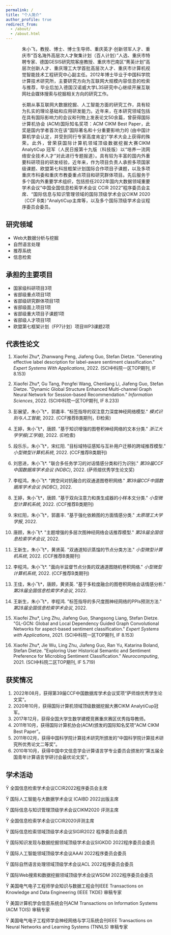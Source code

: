 ```yaml
---
permalink: /
title: "个人简介"
author_profile: true
redirect_from: 
  - /about/
  - /about.html
---
```


<style>
.justify-text {
  text-align: justify;
  margin: 0 auto; /* 根据需要调整宽度 */
  width: 80%; /* 或者你希望的任何宽度 */
}
</style>
<div class="justify-text">
  朱小飞，教授、博士、博士生导师、重庆英才∙创新领军人才、重庆市“百名海外高层次人才聚集计划（百人计划）”人选、重庆市特聘专家、德国GESIS研究院客座教授、重庆市巴南区“菁英计划”高层次创新人才、重庆理工大学首批高层次人才、重庆市计算机视觉智能技术工程研究中心副主任。2012年博士毕业于中国科学院计算技术研究所，主要研究方向为互联网大规模内容信息的检索与推荐，毕业后加入德国汉诺威大学L3S研究中心继续开展互联网社会媒体搜索与挖掘相关方向的研究工作。

  长期从事互联网大数据挖掘、人工智能方面的研究工作，具有较为扎实的理论基础和应用研发能力。近年来，在本研究领域包括在具有国际影响力的会议和刊物上发表论文50余篇，曾获得国际计算机协会 (ACM)国际知名奖项：ACM CIKM Best Paper，此奖是国内学者首次在该“国际著名和十分重要影响力的 (由中国计算机学会认定，并受到同行专家高度肯定)”学术大会上获得的殊荣。此外，曾荣获国际计算机领域顶级数据挖掘大赛CIKM AnalytiCup 冠军（人民日报第十九版（科技版）以“培养一流网络安全技术人才”对此进行专题报道）。具有较为丰富的国内外重要科研项目的研发经验，近年来，作为项目负责人承担多项国家级课题、欧盟第七科技框架计划国际合作项目子课题，以及多项重庆市科委和重庆市教委重点项目和研究群体项目。先后服务于多个国内外重要学术组织，包括担任2022年国内大数据领域重要学术会议“中国全国信息检索学术会议 CCIR 2022”程序委员会主席、“国际信息与知识管理领域的国际顶级学术会议CIKM 2020（CCF B类）”AnalytiCup主席等，以及多个国际顶级学术会议程序委员会委员。
</div>



## 研究领域
- Web大数据分析与挖掘
- 自然语言处理
- 推荐系统
- 信息检索

## 承担的主要项目
- 国家级科研项目3项
- 省部级重点项目1项
- 省部级研究群体项目1项
- 省部级面上项目1项
- 省部级重大项目子课题1项
- 省部级人才项目1项
- 欧盟第七框架计划（FP7计划）项目WP3课题2项

## 代表性论文
1. Xiaofei Zhu*, Zhanwang Peng, Jiafeng Guo, Stefan Dietze. "Generating effective label description for label-aware sentiment classification." *Expert Systems With Applications*, 2022. (SCI中科院一区TOP期刊, IF 8.153)

2. Xiaofei Zhu*, Gu Tang, Pengfei Wang, Chenliang Li, Jiafeng Guo, Stefan Dietze. "Dynamic Global Structure Enhanced Multi-channel Graph Neural Network for Session-based Recommendation." *Information Sciences*, 2022. (SCI中科院一区TOP期刊, IF 8.233)

3. 彭展望，朱小飞*，郭嘉丰. "标签指导的双注意力深度神经网络模型." *模式识别与人工智能*, 2022. (CCF推荐B类期刊，EI检索)

4. 王婷，朱小飞*，唐顾. "基于知识增强的图卷积神经网络的文本分类." *浙江大学学报(工学版)*, 2022. (EI检索)

5. 段乐乐，朱小飞*，宋红阳. "目标域特征感知与互补用户迁移的跨域推荐模型." *小型微型计算机系统*, 2022. (CCF推荐B类期刊)

6. 刘思进，朱小飞*. "联合多任务学习的对话情感分类和行为识别." *第39届CCF中国数据库学术会议 (NDBC)*, 2022. (萨师煊优秀学生论文奖)

7. 李程鸿，朱小飞*. "跨空间对抗融合的双通道图卷积网络." *第39届CCF中国数据库学术会议 (NDBC)*, 2022.

8. 王婷，朱小飞*，唐顾. "基于双向注意力和类生成器的小样本文分类." *小型微型计算机系统*, 2022. (CCF推荐B类期刊)

9. 宋红阳，朱小飞*，郭嘉丰. "基于强化依赖图的方面情感分类." *太原理工大学学报*, 2022.

10. 唐顾，朱小飞*. "主题增强的多层次图神经网络会话推荐模型." *第28届全国信息检索学术会议*, 2022.

11. 王新生，朱小飞*，黄贤英. "双通道知识蒸馏的节点分类方法." *小型微型计算机系统*, 2022. (CCF推荐B类期刊)

12. 李程鸿，朱小飞*. "面向半监督节点分类的双通道图随机卷积网络." *小型微型计算机系统*, 2022. (CCF推荐B类期刊)

13. 王佳，朱小飞*，唐顾，黄贤英. "基于多粒度融合的图卷积网络会话情感分析." *第28届全国信息检索学术会议*, 2022.

14. 王新生，朱小飞*，李程鸿. "标签指导的多尺度图神经网络的PPIs预测方法." *第28届全国信息检索学术会议*, 2022.

15. Xiaofei Zhu*, Ling Zhu, Jiafeng Guo, Shangsong Liang, Stefan Dietze. "GL-GCN: Global and Local Dependency Guided Graph Convolutional Networks for aspect-based sentiment classification." *Expert Systems with Applications*, 2021. (SCI中科院一区TOP期刊, IF 8.153)

16. Xiaofei Zhu*, Jie Wu, Ling Zhu, Jiafeng Guo, Ran Yu, Katarina Boland, Stefan Dietze. "Exploring User Historical Semantic and Sentiment Preference for Microblog Sentiment Classification." *Neurocomputing*, 2021. (SCI中科院二区TOP期刊, IF 5.719)

## 获奖情况
1. 2022年08月，获得第39届CCF中国数据库学术会议奖项“萨师煊优秀学生论文奖”。
2. 2020年10月，获得国际计算机领域顶级数据挖掘大赛CIKM AnalytiCup冠军。
3. 2017年12月，获得全国大学生数学建模竞赛重庆赛区优秀指导教师。
4. 2011年10月，获得国际计算机协会(ACM)颁发的国际知名奖项“ACM CIKM Best Paper”。
5. 2011年02月，获得中国科学院计算技术研究所颁发的“中国科学院计算技术研究所优秀论文二等奖”。
6. 2010年10月，获得中国中文信息学会计算语言学专业委员会颁发的“第五届全国青年计算语言学研讨会最优论文奖”。

## 学术活动
Ÿ   全国信息检索学术会议CCIR2022程序委员会主席

Ÿ   国际人工智能与大数据学术会议 ICAIBD 2022出版主席

Ÿ   国际信息与知识管理顶级学术会议CIKM2020 评测主席

Ÿ   全国信息检索学术会议CCIR2020评测主席

Ÿ   国际信息检索领域顶级学术会议SIGIR2022 程序委员会委员

Ÿ   国际知识发现与数据挖掘领域顶级学术会议SIGKDD 2022程序委员会委员

Ÿ   国际人工智能领域顶级学术会议AAAI 2022程序委员会委员

Ÿ   国际自然语言处理领域顶级学术会议ACL 2022程序委员会委员

Ÿ   国际Web搜索和数据挖掘领域顶级学术会议WSDM 2022程序委员会委员

Ÿ   美国电气电子工程师学会知识与数据工程会刊IEEE Transactions on Knowledge and Data Engineering (IEEE TKDE) 审稿专家

Ÿ   美国计算机学会信息系统会刊ACM Transactions on Information Systems (ACM TOIS) 审稿专家

Ÿ   美国电气电子工程师学会神经网络与学习系统会刊IEEE Transactions on Neural Networks and Learning Systems (TNNLS) 审稿专家

 





